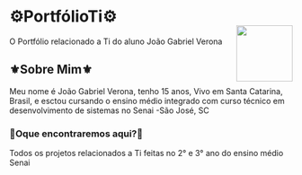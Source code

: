 
# ⚙️PortfólioTi⚙️
O Portfólio relacionado a Ti do aluno João Gabriel Verona
<img align="right" width="100px" style="margin-top:-20px" src="https://i.imgur.com/8yDEYRy.gif">

## ⚜️Sobre Mim⚜️


Meu nome é João Gabriel Verona, tenho 15 anos, Vivo em Santa Catarina, Brasil, e esctou cursando o ensino médio integrado com curso técnico em desenvolvimento de sistemas no Senai -São José, SC

### 📝Oque encontraremos aqui?📝
Todos os projetos relacionados a Ti feitas no 2° e 3° ano do ensino médio Senai
